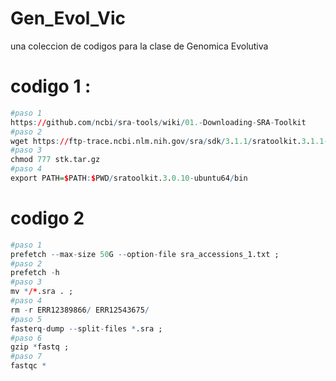 # Gen_Evol_Vic
una coleccion de codigos para la clase de Genomica Evolutiva

# codigo 1 : 
```r
#paso 1
https://github.com/ncbi/sra-tools/wiki/01.-Downloading-SRA-Toolkit
#paso 2
wget https://ftp-trace.ncbi.nlm.nih.gov/sra/sdk/3.1.1/sratoolkit.3.1.1-ubuntu64.tar.gz -O stk.tar.gz
#paso 3
chmod 777 stk.tar.gz
#paso 4
export PATH=$PATH:$PWD/sratoolkit.3.0.10-ubuntu64/bin
```

# codigo 2 
```r
#paso 1
prefetch --max-size 50G --option-file sra_accessions_1.txt ;
#paso 2 
prefetch -h
#paso 3
mv */*.sra . ;
#paso 4
rm -r ERR12389866/ ERR12543675/
#paso 5
fasterq-dump --split-files *.sra ;
#paso 6
gzip *fastq ;
#paso 7
fastqc *
```
